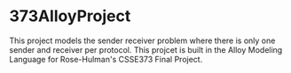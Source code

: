 # 373AlloyProject

This project models the sender receiver problem where there is only one sender and receiver per protocol.
This projcet is built in the Alloy Modeling Language for Rose-Hulman's CSSE373 Final Project.


